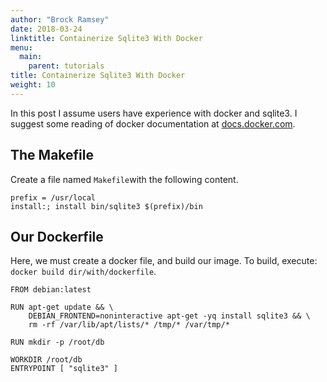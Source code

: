 ```yaml
---
author: "Brock Ramsey"
date: 2018-03-24
linktitle: Containerize Sqlite3 With Docker
menu:
  main:
    parent: tutorials
title: Containerize Sqlite3 With Docker
weight: 10
---
```

In this post I assume users have experience with docker and sqlite3. I suggest some reading of docker documentation at <a href="http://docs.docker.com">docs.docker.com</a>.
## The Makefile
Create a file named `Makefile`with the following content.
```
prefix = /usr/local
install:; install bin/sqlite3 $(prefix)/bin
```
## Our Dockerfile
Here, we must create a docker file, and build our image. To build, execute: `docker build dir/with/dockerfile`.
```
FROM debian:latest

RUN apt-get update && \
    DEBIAN_FRONTEND=noninteractive apt-get -yq install sqlite3 && \
    rm -rf /var/lib/apt/lists/* /tmp/* /var/tmp/*

RUN mkdir -p /root/db

WORKDIR /root/db
ENTRYPOINT [ "sqlite3" ]
```
